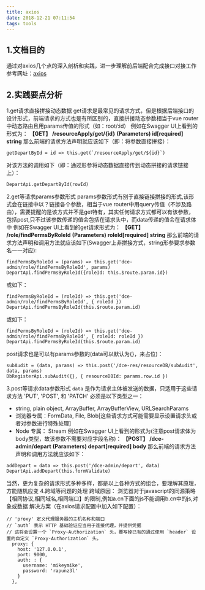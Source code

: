 ```yaml
---
title: axios
date: 2018-12-21 07:11:54
tags: tools
---
```

## 1.文档目的
通过对axios几个点的深入剖析和实践，进一步理解前后端配合完成接口对接工作
参考网址：[axios](https://www.kancloud.cn/yunye/axios/234845)
## 2.实践要点分析
1.get请求直接拼接动态数据
get请求是最常见的请求方式，但是根据后端接口的设计形式，前端请求的方式也是有所区别的，直接拼接动态参数相当于vue router中动态路由且用params传值的形式（如：root/:id）
例如在Swagger UI上看到的形式为：
**【GET】   /resourceApply/get/{id}**
**(Parameters)  id[required]  string**
那么前端的请求方法声明就应该如下（即：将参数直接拼接）：
```
getDepartById = id => this.get(`/resourceApply/get/${id}`)
```
对该方法的调用如下（即：通过形参将动态数据直接传到动态拼接的请求链接上）：
```
DepartApi.getDepartById(rowId)
```
2.get等请求params参数形式
params参数形式有别于直接链接拼接的形式,该形式会在链接中以？链接各个参数，相当于vue router中用query传值（不涉及路由），需要提醒的是该方式并不是get特有，其实任何请求方式都可以有该参数，包括post,只不过该参数传递的值会包括在请求头中，而data传递的值会在请求体中
例如在Swagger UI上看到的get请求形式为：
**【GET】   /role/findPermsByRoleId**
**(Parameters)  roleId[required]  string**
那么前端的请求方法声明和调用方法就应该如下(Swagger上非拼接方式，string形参要求参数名一一对应):
```
findPermsByRoleId = (params) => this.get('dce-admin/role/findPermsByRoleId', params)
DepartApi.findPermsByRoleId({roleId: this.$route.param.id})
```
或如下：
```
findPermsByRoleId = (roleId) => this.get('dce-admin/role/findPermsByRoleId', { roleId })
DepartApi.findPermsByRoleId(this.$route.param.id)
```
或如下：
```
findPermsByRoleId = (roleId) => this.get('dce-admin/role/findPermsByRoleId', { roleId: roleId })
DepartApi.findPermsByRoleId(this.$route.param.id)
```
post请求也是可以有params参数的(data可以默认为{}，来占位)：
```
subAudit = (data, params) => this.post('/dce-res/resourceDB/subAudit', data, params)
DbRegisterApi.subAudit({}, { resourceDBId: params.row.id })
```
3.post等请求data参数形式
`data` 是作为请求主体被发送的数据，只适用于这些请求方法 'PUT', 'POST', 和 'PATCH'
必须是以下类型之一：
- string, plain object, ArrayBuffer, ArrayBufferView, URLSearchParams
- 浏览器专属：FormData, File, Blob[这些请求方式可能需要显示设置请求头或者对参数进行特殊处理]
- Node 专属： Stream
例如在Swagger UI上看到的形式为(注意post请求体为body类型，故该参数不需要对应字段名称)：
**【POST】   /dce-admin/depart**
**(Parameters)  depart[required]  body**
那么前端的请求方法声明和调用方法就应该如下：
```
addDepart = data => this.post('/dce-admin/depart', data)
DepartApi.addDepart(this.formValidate)
```
当然，更为复杂的请求形式多种多样，都是以上各种方式的组合，要理解其原理，方能随机应变
4.跨域等问题的处理
跨域原因：
浏览器对于javascript的同源策略【相同协议,相同域名,相同端口】的限制,例如a.cn下面的js不能调用b.cn中的js,对象或数据
解决方案（在axios请求配置中加入如下配置）：
```
// 'proxy' 定义代理服务器的主机名称和端口
// `auth` 表示 HTTP 基础验证应当用于连接代理，并提供凭据
// 这将会设置一个 `Proxy-Authorization` 头，覆写掉已有的通过使用 `header` 设置的自定义 `Proxy-Authorization` 头。
  proxy: {
    host: '127.0.0.1',
    port: 9000,
    auth: : {
      username: 'mikeymike',
      password: 'rapunz3l'
    }
  },
```